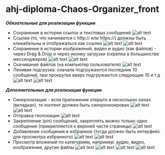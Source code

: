 # ahj-diploma-Chaos-Organizer_front

***Обязательные для реализации функции***

+ Сохранение в истории ссылок и текстовых сообщений
 ![alt text](https://github.com/Elena-diploma/ahj-diploma-Chaos-Organizer_front/blob/main/public/1.png)
+ Ссылки (то, что начинается с http:// или https://) должны быть кликабельны и отображаться как ссылки
![alt text](https://github.com/Elena-diploma/ahj-diploma-Chaos-Organizer_front/blob/main/public/1.1.png)
![alt text](https://github.com/Elena-diploma/ahj-diploma-Chaos-Organizer_front/blob/main/public/1.2.png)
+ Сохранение в истории изображений, видео и аудио (как файлов) - через Drag & Drop и через иконку загрузки (скрепка в большинстве мессенджеров)
![alt text](https://github.com/Elena-diploma/ahj-diploma-Chaos-Organizer_front/blob/main/public/1.3.1.png)
![alt text](https://github.com/Elena-diploma/ahj-diploma-Chaos-Organizer_front/blob/main/public/1.3.2.png)
+ Скачивание файлов (на компьютер пользователя)
![alt text](https://github.com/Elena-diploma/ahj-diploma-Chaos-Organizer_front/blob/main/public/1.4.png)
+ Ленивая подгрузка: сначала подгружаются последние 10 сообщений, при прокрутке вверх подгружаются следующие 10 и т.д
![alt text](https://github.com/Elena-diploma/ahj-diploma-Chaos-Organizer_front/blob/main/public/1.5.png)
![alt text](https://github.com/Elena-diploma/ahj-diploma-Chaos-Organizer_front/blob/main/public/1.5.1.png)

***Дополнительные для реализации функции***

+ Синхронизация - если приложение открыто в нескольких окнах (вкладках), то контент должен быть синхронизирован
![alt text](https://github.com/Elena-diploma/ahj-diploma-Chaos-Organizer_front/blob/main/public/1.5.png)
![alt text](https://github.com/Elena-diploma/ahj-diploma-Chaos-Organizer_front/blob/main/public/1.5.1.png)
+ Отправка геолокации
![alt text](https://github.com/Elena-diploma/ahj-diploma-Chaos-Organizer_front/blob/main/public/2.2.png)
+ Закрепление (pin) сообщений, закреплять можно только одно сообщение (прикрепляется к верхней части страницы)
![alt text](https://github.com/Elena-diploma/ahj-diploma-Chaos-Organizer_front/blob/main/public/2.3.png)
+ Добавление сообщения в избранное (тогда должен быть интерфейс для просмотра избранного)
![alt text](https://github.com/Elena-diploma/ahj-diploma-Chaos-Organizer_front/blob/main/public/2.4.png)
![alt text](https://github.com/Elena-diploma/ahj-diploma-Chaos-Organizer_front/blob/main/public/2.4.1.png)
+ Просмотр вложений по категориям, например: аудио, видео, изображения, другие файлы
![alt text](https://github.com/Elena-diploma/ahj-diploma-Chaos-Organizer_front/blob/main/public/2.5.png)
![alt text](https://github.com/Elena-diploma/ahj-diploma-Chaos-Organizer_front/blob/main/public/2.5.1.png)
![alt text](https://github.com/Elena-diploma/ahj-diploma-Chaos-Organizer_front/blob/main/public/2.5.2.png)
![alt text](https://github.com/Elena-diploma/ahj-diploma-Chaos-Organizer_front/blob/main/public/2.5.3.png)
